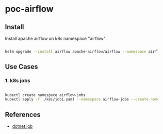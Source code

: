 # poc-airflow

## Install

Install apache airflow on k8s namespace "airflow"

``` bash

helm upgrade --install airflow apache-airflow/airflow --namespace airflow --create-namespace -f ./override-values.yaml --debug

```

## Use Cases

### 1. k8s jobs

``` bash

kubectl create namespace airflow-jobs
kubectl apply -f ./k8s/job1.yaml --namespace airflow-jobs --create-namespace --debug

```


## References

- [dotnet job](https://benbrougher.tech/posts/kubernetes-cron-job/)